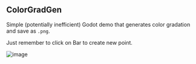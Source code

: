 ## ColorGradGen

Simple (potentially inefficient) Godot demo that generates color gradation and save as `.png`.

Just remember to click on Bar to create new point.


![image](https://github.com/jupiterbjy/ColorGradGen/assets/26041217/e3acb12a-1922-4504-8439-930afda21ec9)
